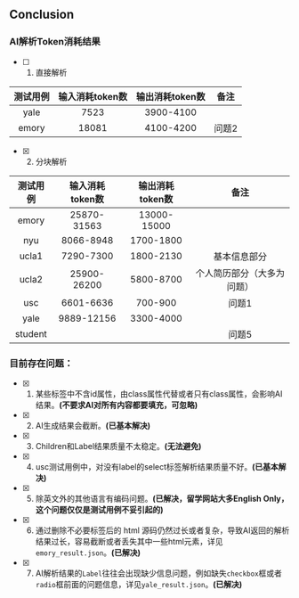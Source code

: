 ## Conclusion



### AI解析Token消耗结果

- [ ] 1. 直接解析

| 测试用例 | 输入消耗token数 | 输出消耗token数 | 备注  |
| :------: | :-------------: | :-------------: | :---: |
|   yale   |      7523       |    3900-4100    |       |
|  emory   |      18081      |    4100-4200    | 问题2 |

- [x] 2. 分块解析 

| 测试用例 | 输入消耗token数 | 输出消耗token数 |            备注            |
| :------: | :-------------: | :-------------: | :------------------------: |
|  emory   |   25870-31563   |   13000-15000   |                            |
|   nyu    |    8066-8948    |    1700-1800    |                            |
|  ucla1   |    7290-7300    |    1800-2130    |        基本信息部分        |
|  ucla2   |   25900-26200   |    5800-8700    | 个人简历部分（大多为问题） |
|   usc    |    6601-6636    |     700-900     |           问题1            |
|   yale   |   9889-12156    |    3300-4000    |                            |
| student  |                 |                 |           问题5            |



### 目前存在问题：
- [x] 1. 某些标签中不含id属性，由class属性代替或者只有class属性，会影响AI结果。**(不要求AI对所有内容都要填充，可忽略)**

- [x] 2. AI生成结果会截断。**(已基本解决)**

- [x] 3. Children和Label结果质量不太稳定。**(无法避免)**

- [x] 4. usc测试用例中，对没有label的select标签解析结果质量不好。**(已基本解决)**

- [x] 5. 除英文外的其他语言有编码问题。**(已解决，留学网站大多English Only，这个问题仅仅是测试用例不妥引起的)**
- [x] 6. 通过删除不必要标签后的 html 源码仍然过长或者复杂，导致AI返回的解析结果过长，容易截断或者丢失其中一些html元素，详见`emory_result.json`。**(已解决)**
- [x] 7. AI解析结果的`Label`往往会出现缺少信息问题，例如缺失`checkbox`框或者`radio`框前面的问题信息，详见`yale_result.json`。**(已解决)**

